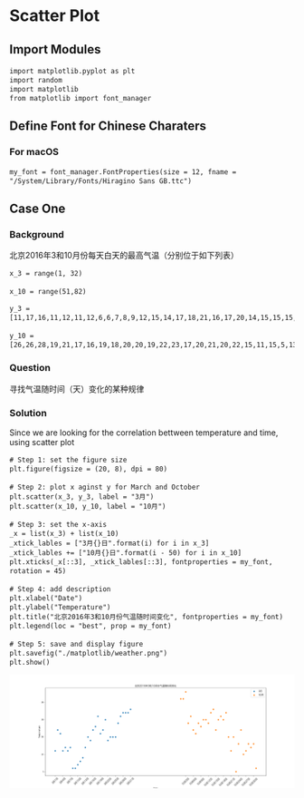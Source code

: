 # Scatter Plot

## Import Modules
```
import matplotlib.pyplot as plt
import random
import matplotlib
from matplotlib import font_manager 
```

## Define Font for Chinese Charaters 
### For macOS
```
my_font = font_manager.FontProperties(size = 12, fname = "/System/Library/Fonts/Hiragino Sans GB.ttc")
```
## Case One
### Background
北京2016年3和10月份每天白天的最高气温（分别位于如下列表）

```
x_3 = range(1, 32)

x_10 = range(51,82)
```
```
y_3 = [11,17,16,11,12,11,12,6,6,7,8,9,12,15,14,17,18,21,16,17,20,14,15,15,15,19,21,22,22,22,23]

y_10 = [26,26,28,19,21,17,16,19,18,20,20,19,22,23,17,20,21,20,22,15,11,15,5,13,17,10,11,13,12,13,6]
```

### Question
寻找气温随时间（天）变化的某种规律

### Solution
Since we are looking for the correlation bettween temperature and time, using scatter plot

```
# Step 1: set the figure size 
plt.figure(figsize = (20, 8), dpi = 80)

# Step 2: plot x aginst y for March and October
plt.scatter(x_3, y_3, label = "3月")
plt.scatter(x_10, y_10, label = "10月")

# Step 3: set the x-axis
_x = list(x_3) + list(x_10)
_xtick_lables = ["3月{}日".format(i) for i in x_3]
_xtick_lables += ["10月{}日".format(i - 50) for i in x_10]
plt.xticks(_x[::3], _xtick_lables[::3], fontproperties = my_font, rotation = 45)

# Step 4: add description
plt.xlabel("Date")
plt.ylabel("Temperature")
plt.title("北京2016年3和10月份气温随时间变化", fontproperties = my_font)
plt.legend(loc = "best", prop = my_font)

# Step 5: save and display figure
plt.savefig("./matplotlib/weather.png")
plt.show()
```
![alt text](mat/weather.png)
